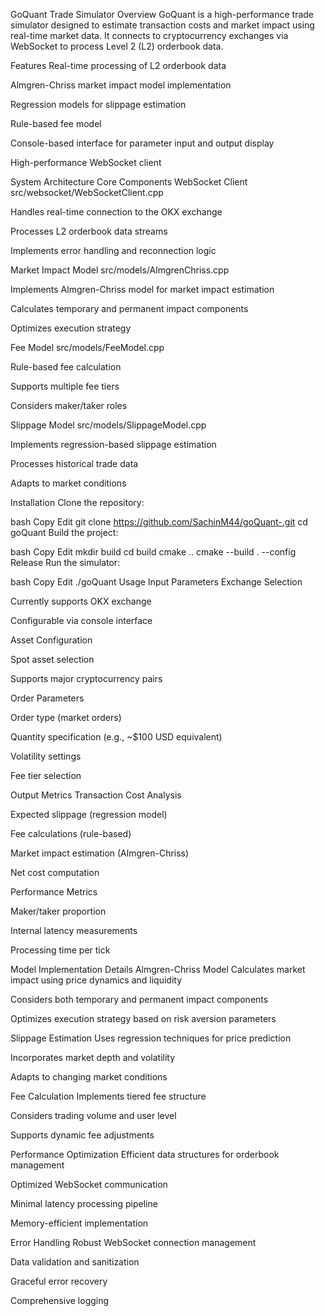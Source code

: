 GoQuant Trade Simulator
Overview
GoQuant is a high-performance trade simulator designed to estimate transaction costs and market impact using real-time market data. It connects to cryptocurrency exchanges via WebSocket to process Level 2 (L2) orderbook data.

Features
Real-time processing of L2 orderbook data

Almgren-Chriss market impact model implementation

Regression models for slippage estimation

Rule-based fee model

Console-based interface for parameter input and output display

High-performance WebSocket client

System Architecture
Core Components
WebSocket Client
src/websocket/WebSocketClient.cpp

Handles real-time connection to the OKX exchange

Processes L2 orderbook data streams

Implements error handling and reconnection logic

Market Impact Model
src/models/AlmgrenChriss.cpp

Implements Almgren-Chriss model for market impact estimation

Calculates temporary and permanent impact components

Optimizes execution strategy

Fee Model
src/models/FeeModel.cpp

Rule-based fee calculation

Supports multiple fee tiers

Considers maker/taker roles

Slippage Model
src/models/SlippageModel.cpp

Implements regression-based slippage estimation

Processes historical trade data

Adapts to market conditions

Installation
Clone the repository:

bash
Copy
Edit
git clone https://github.com/SachinM44/goQuant-.git
cd goQuant
Build the project:

bash
Copy
Edit
mkdir build
cd build
cmake ..
cmake --build . --config Release
Run the simulator:

bash
Copy
Edit
./goQuant
Usage
Input Parameters
Exchange Selection

Currently supports OKX exchange

Configurable via console interface

Asset Configuration

Spot asset selection

Supports major cryptocurrency pairs

Order Parameters

Order type (market orders)

Quantity specification (e.g., ~$100 USD equivalent)

Volatility settings

Fee tier selection

Output Metrics
Transaction Cost Analysis

Expected slippage (regression model)

Fee calculations (rule-based)

Market impact estimation (Almgren-Chriss)

Net cost computation

Performance Metrics

Maker/taker proportion

Internal latency measurements

Processing time per tick

Model Implementation Details
Almgren-Chriss Model
Calculates market impact using price dynamics and liquidity

Considers both temporary and permanent impact components

Optimizes execution strategy based on risk aversion parameters

Slippage Estimation
Uses regression techniques for price prediction

Incorporates market depth and volatility

Adapts to changing market conditions

Fee Calculation
Implements tiered fee structure

Considers trading volume and user level

Supports dynamic fee adjustments

Performance Optimization
Efficient data structures for orderbook management

Optimized WebSocket communication

Minimal latency processing pipeline

Memory-efficient implementation

Error Handling
Robust WebSocket connection management

Data validation and sanitization

Graceful error recovery

Comprehensive logging
